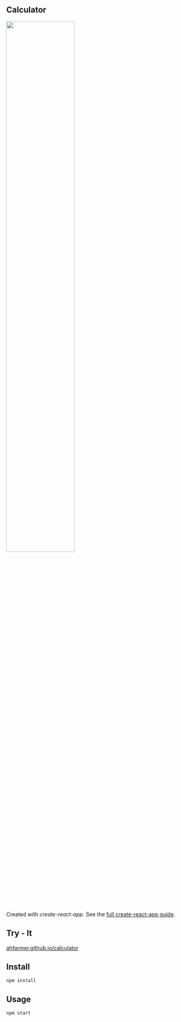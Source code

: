 Calculator
---
<img src="Logotype primary.png" width="60%" height="60%" />

Created with *create-react-app*. See the [full create-react-app guide](https://github.com/facebookincubator/create-react-app/blob/master/packages/react-scripts/template/README.md).



Try -  It
---

[ahfarmer.github.io/calculator](https://ahfarmer.github.io/calculator/)



Install
---

`npm install`



Usage
---

`npm start`
